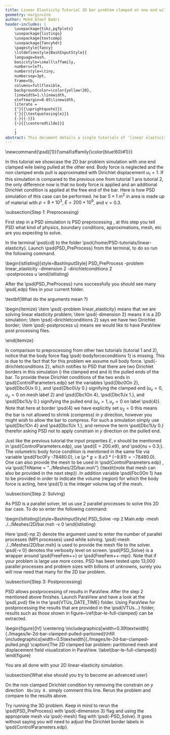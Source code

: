 ```yaml
---
title: Linear Elasticity Tutorial 2D bar problem clamped at one end wile being pulled at the other end (Dirichlet-Dirichlet case)
geometry: margin=2cm
author: Mohd Afeef Badri
header-includes: |
    \usepackage{tikz,pgfplots}
    \usepackage{listings}
    \usepackage{textcomp}
    \usepackage{fancyhdr}
    \pagestyle{fancy}
    \lstdefinestyle{BashInputStyle}{
	language=bash,
	basicstyle=\small\sffamily,
	numbers=left,
	numberstyle=\tiny,
	numbersep=3pt,
	frame=tb,
	columns=fullflexible,
	backgroundcolor=\color{yellow!20},
	linewidth=1.\linewidth,
	xleftmargin=0.05\linewidth,
	literate =
	{"}{{\uprightquote}}1
	{'}{{\textquotesingle}}1
	{-}{{-}}1
	{~}{{\centeredtilde}}1
	,
    }
abstract: This document details a single tutorials of 'linear elasticity' module of PSD in a more verbos manner.
---
```


\newcommand{\psd}[1]{{\small\sffamily{\color{blue!60}#1}}}

In this tutorial we showcase the 2D bar problem simulation with one end clamped wile being pulled at the other end. Body force is neglected and the non clamped ends pull is approximated with Dirichlet displacement $u_1=1$. If this simulation is compared to the previous one from tutorial 1 ans tutorial 2, the only difference now is that no body force is applied and an additional Dirichlet condition is applied at the free end of the bar. Here is how PSD simulation of this case can be performed. he bar $5\times1$ m$^2$ in area is made up of material with $\rho=8\times 10^3$, $E=200\times 10^9$, and $\nu=0.3$.

\subsection{Step 1: Preprocessing}

First step in a PSD simulation is PSD preprocessing , at this step you tell PSD what kind of physics, boundary conditions, approximations, mesh, etc are you expecting to solve.

In the terminal \psd{cd} to the folder \psd{/home/PSD-tutorials/linear-elasticity}. Launch \psd{PSD\_PreProcess} from the terminal, to do so run the following command.

\begin{lstlisting}[style=BashInputStyle]
PSD_PreProcess -problem linear_elasticity -dimension 2 -dirichletconditions 2 \
-postprocess u
\end{lstlisting}

After the \psd{PSD\_PreProcess} runs successfully you should see many \psd{.edp} files in your current folder.

\textbf{What do the arguments mean ?}

\begin{itemize}
\item \psd{-problem linear\_elasticity} means that we are solving linear elasticity problem;
\item \psd{-dimension 2} means it is a 2D simulation;
\item \psd{-dirichletconditions 2} says we have two Dirichlet border;
\item \psd{-postprocess u} means we would like to have ParaView post processing files.

\end{itemize}

In comparison to preprocessing from other two tutorials (tutorial 1 and 2), notice that the body force flag \psd{-bodyforceconditions 1} is missing. This is due to the fact that for this problem we assume null body force. \psd{-dirichletconditions 2}, which notifies to PSD that there are two Dirichlet borders in this simulation i) the clamped end and ii) the pulled ends of the bar. To provide these Dirichlet conditions of the two ends in \psd{ControlParameters.edp} set the variables \psd{Dbc0On 2}, \psd{Dbc0Ux 0.}, and \psd{Dbc0Uy 0.} signifying the clamped end ($u_x=0,u_y=0$ on mesh label 2) and \psd{Dbc1On 4}, \psd{Dbc1Ux 1.}, and \psd{Dbc1Uy 0.} signifying the pulled end ($u_x=1,u_y=0$ on label \psd{4}). Note that here at border \psd{4} we have explicitly set $u_2=0$ this means the bar is not allowed to shrink (compress) in $y$ direction, however you might wish to allow the bar to compress. For such a simulation simply use \psd{Dbc1On 4} and \psd{Dbc1Ux 1.}, and remove the term \psd{Dbc1Uy 0.} therefor asking PSD not to apply constrain in $y$ direction on the pulled end.

Just like the previous tutorial the input properties $E,\nu$ should be mentioned in \psd{ControlParameters.edp}, use \psd{E = 200.e9}, and \psd{nu = 0.3;}. The volumetric body force condition is mentioned in the same file via variable \psd{Fbc0Fy -78480.0}, i.e ($\rho*g=8.e3*(-9.81)=-78480.0$). One can also provide the mesh to be used in \psd{ControlParameters.edp} , via \psd{ThName = "../Meshes/2D/bar.msh"} (\textit{note that mesh can also be provided in the next step}) .In addition variable \psd{Fbc0On 1} has to be provided in order to indicate the volume (region) for which the body force is acting, here \psd{1} is the integer volume tag of the mesh.

\subsection{Step 2: Solving}

As PSD is a parallel solver, let us use 2 parallel processes to solve this 2D bar case. To do so enter the following command:

\begin{lstlisting}[style=BashInputStyle]
PSD_Solve -np 2 Main.edp -mesh ./../Meshes/2D/bar.msh -v 0
\end{lstlisting}

Here \psd{-np 2} denote the argument used to enter the number of parallel processes (MPI processes) used while solving. \psd{-mesh ./../Meshes/2D/bar.msh} is used to provide the mesh file to the solver. \psd{-v 0} denotes the verbosity level on screen. \psd{PSD\_Solve} is a wrapper around \psd{FreeFem++} or \psd{FreeFem++-mpi}. Note that if your problem is large use more cores. PSD has been tested upto 13,000 parallel processes and problem sizes with billions of unknowns, surely you will now need that many for the 2D bar problem.

\subsection{Step 3: Postprocessing}

PSD allows postprocessing of results in ParaView. After the step 2 mentioned above finishes. Launch ParaView and have a look at the \psd{.pvd} file in the \psd{VTUs\_DATE\_TIME} folder. Using ParaView for postprocessing the results that are provided in the \psd{VTUs...} folder, results such as those shown in figure~\ref{bar-le-full-clamped} can be extracted.

\begin{figure}[h!]
\centering
\includegraphics[width=0.39\textwidth]{./Images/le-2d-bar-clamped-pulled-partioned}\hfill
\includegraphics[width=0.5\textwidth]{./Images/le-2d-bar-clamped-pulled.png}
\caption{The 2D clamped bar problem: partitioned mesh and displacement field visualization in ParaView. \label{bar-le-full-clamped}}
\end{figure}

You are all done with your 2D linear-elasticity simulation.

\subsection{What else should you try to become an advanced user}

On the non clamped Dirichlet condition try removing the constrain on $y$ direction ` Dbc1Uy 0.` simply comment this line. Rerun the problem and compare to the results above.

Try running the 3D problem. Keep in mind to rerun the \psd{PSD\_PreProcess} with \psd{-dimension 3} flag and using the appropriate mesh via \psd{-mesh} flag with \psd{-PSD\_Solve}. It goes without saying you will need to adjust the Dirichlet border labels in \psd{ControlParameters.edp}.
